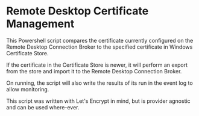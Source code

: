 # Remote Desktop Certificate Management


This Powershell script compares the certificate currently configured on the Remote Desktop Connection Broker to the specified certificate in Windows Certificate Store.

If the certificate in the Certificate Store is newer, it will perform an export from the store and import it to the Remote Desktop Connection Broker.

On running, the script will also write the results of its run in the event log to allow monitoring.

This script was written with Let's Encrypt in mind, but is provider agnostic and can be used where-ever.
